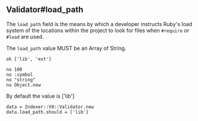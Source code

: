 ## Validator#load_path

The `load_path` field is the means by which a developer instructs
Ruby's load system of the locations within the project to look for
files when `#require` or `#load` are used.

The `load_path` value MUST be an Array of String.

    ok ['lib', 'ext']

    no 100
    no :symbol
    no "string"
    no Object.new

By default the value is ['lib']

    data = Indexer::V0::Validator.new
    data.load_path.should = ['lib']

